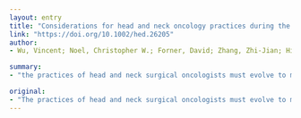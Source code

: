 ```yaml
---
layout: entry
title: "Considerations for head and neck oncology practices during the coronavirus disease 2019 (COVID-19) pandemic: Wuhan and Toronto experience"
link: "https://doi.org/10.1002/hed.26205"
author:
- Wu, Vincent; Noel, Christopher W.; Forner, David; Zhang, Zhi-Jian; Higgins, Kevin M.; Enepekides, Danny J.; Lee, John M.; Witterick, Ian J.; Kim, John J.; Waldron, John N.; Irish, Jonathan C.; Hua, Qing-Quan; Eskander, Antoine

summary:
- "the practices of head and neck surgical oncologists must evolve to meet the unprecedented needs placed on our health care system by the Coronavirus disease 2019 (COVID-19) pandemic. Head and neck surgeons at Wuhan University faced significant challenges in providing care for their patients. Similar challenges were faced by the University of Toronto during the severe acute respiratory syndrome. We outline our combined experience and key practical considerations for maintaining an oncology service in the midst of a Pandemic in 2003."

original:
- "The practices of head and neck surgical oncologists must evolve to meet the unprecedented needs placed on our health care system by the Coronavirus disease 2019 (COVID-19) pandemic. Guidelines are emerging to help guide the provision of head and neck cancer care, though in practice, it can be challenging to operationalize such recommendations. Head and neck surgeons at Wuhan University faced significant challenges in providing care for their patients. Similar challenges were faced by the University of Toronto during the severe acute respiratory syndrome (SARS) pandemic in 2003. Herein, we outline our combined experience and key practical considerations for maintaining an oncology service in the midst of a pandemic."
---
```


